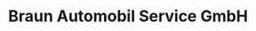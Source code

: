---
title: "Braun Automobil Service GmbH"
url: /eschborn/braun-automobil-service-gmbh/
shop: Autohaus
---